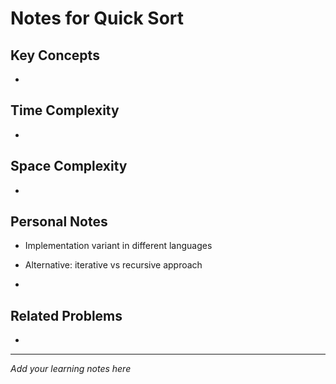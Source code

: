 # Notes for Quick Sort

## Key Concepts

- 

## Time Complexity

- 

## Space Complexity

- 

## Personal Notes

- Implementation variant in different languages

- Alternative: iterative vs recursive approach

- 

## Related Problems

- 

---

*Add your learning notes here*
